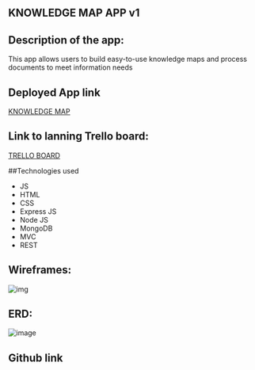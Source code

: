 ## KNOWLEDGE MAP APP v1

## Description of the app:
This app allows users to build easy-to-use knowledge maps and process documents to meet  information needs

## Deployed App link
[KNOWLEDGE MAP](https://turmeric-project2.onrender.com/capabilities) 


## Link to lanning Trello board:
[TRELLO BOARD](https://trello.com/invite/b/hyKmhNsr/ATTI749f54c8d77da1773b9f1c9550761dbf23FAADFA/project-2)

##Technologies used
- JS
- HTML
- CSS
- Express JS
- Node JS
- MongoDB
- MVC
- REST

## Wireframes:
![img](https://i.imgur.com/740Qx6K.png)

## ERD:
![image](https://i.imgur.com/QIAC9ef.png)


## Github link
